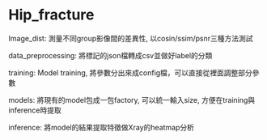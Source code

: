 # Hip_fracture



Image_dist: 
          測量不同group影像間的差異性, 以cosin/ssim/psnr三種方法測試

data_preprocessing: 
          將標記的json檔轉成csv並做好label的分類

training: 
          Model training, 將參數分出來成config檔，可以直接從裡面調整部分參數

models: 
          將現有的model包成一包factory, 可以統一輸入size, 方便在training與inference時提取

inference: 
          將model的結果提取特徵做Xray的heatmap分析
